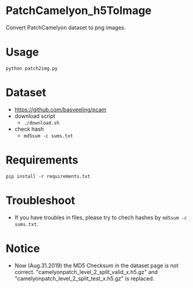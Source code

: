 # PatchCamelyon_h5ToImage
Convert PatchCamelyon dataset to png images.

# Usage
```
python patch2img.py
```

# Dataset
- https://github.com/basveeling/pcam
- download script
	- `./download.sh`
- check hash
	- `md5sum -c sums.txt`

# Requirements
```
pip install -r requirements.txt
```

# Troubleshoot
- If you have troubles in files, please try to chech hashes by `md5sum -c sums.txt`.

# Notice
- Now (Aug.31.2019) the MD5 Checksum in the dataset page is not correct. "camelyonpatch_level_2_split_valid_x.h5.gz" and "camelyonpatch_level_2_split_test_x.h5.gz" is replaced.
